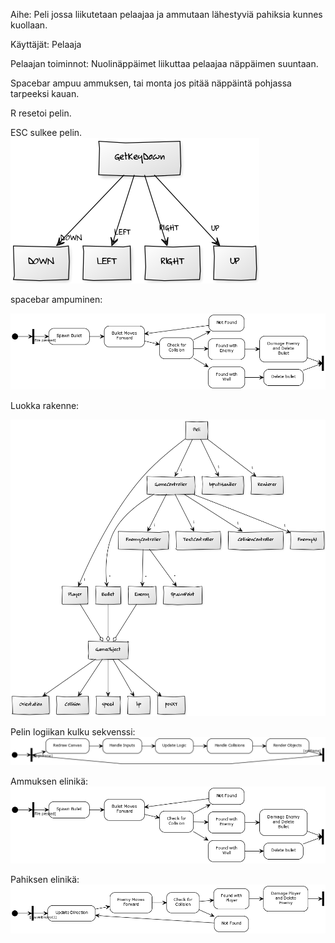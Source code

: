 Aihe: Peli jossa liikutetaan pelaajaa ja ammutaan lähestyviä pahiksia kunnes kuollaan.

Käyttäjät: Pelaaja

Pelaajan toiminnot: 
Nuolinäppäimet liikuttaa pelaajaa näppäimen suuntaan.

Spacebar ampuu ammuksen, tai monta jos pitää näppäintä
pohjassa tarpeeksi kauan.

R resetoi pelin.

ESC sulkee pelin.
![Alt text](movesekvenssi.png)


spacebar ampuminen:

![Alt text](bulletlife.png)

Luokka rakenne:

![Alt text](luokkakaavio.png)

Pelin logiikan kulku sekvenssi:
![Alt text](gameloop.png)

Ammuksen elinikä:
![Alt text](bulletlife.png)

Pahiksen elinikä:
![Alt text](enemylife.png)


